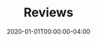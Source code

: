 ---
title: "Reviews"
date: 2020-01-01T00:00:00-04:00
draft: false
categories: ["reviews"]
is_subpage: true
---